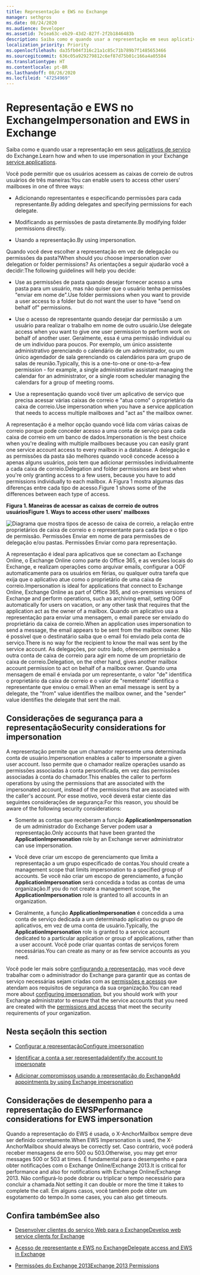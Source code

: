```yaml
---
title: Representação e EWS no Exchange
manager: sethgros
ms.date: 08/24/2020
ms.audience: Developer
ms.assetid: 7e1ea63c-eb29-43d2-827f-2f2b1846483b
description: Saiba como e quando usar a representação em seus aplicativos de serviço do Exchange.
localization_priority: Priority
ms.openlocfilehash: da35fb04f316c21a1c85c71b789b7f1485653466
ms.sourcegitcommit: 636c05a929279812c6ef87d75b01c166a4a05584
ms.translationtype: HT
ms.contentlocale: pt-BR
ms.lasthandoff: 08/26/2020
ms.locfileid: "47254969"
---
```

# <a name="impersonation-and-ews-in-exchange"></a><span data-ttu-id="5df2a-103">Representação e EWS no Exchange</span><span class="sxs-lookup"><span data-stu-id="5df2a-103">Impersonation and EWS in Exchange</span></span>

<span data-ttu-id="5df2a-104">Saiba como e quando usar a representação em seus [aplicativos de serviço](ews-application-types.md) do Exchange.</span><span class="sxs-lookup"><span data-stu-id="5df2a-104">Learn how and when to use impersonation in your Exchange [service applications](ews-application-types.md).</span></span>
  
<span data-ttu-id="5df2a-105">Você pode permitir que os usuários acessem as caixas de correio de outros usuários de três maneiras:</span><span class="sxs-lookup"><span data-stu-id="5df2a-105">You can enable users to access other users' mailboxes in one of three ways:</span></span>
  
- <span data-ttu-id="5df2a-106">Adicionando representantes e especificando permissões para cada representante.</span><span class="sxs-lookup"><span data-stu-id="5df2a-106">By adding delegates and specifying permissions for each delegate.</span></span>
    
- <span data-ttu-id="5df2a-107">Modificando as permissões de pasta diretamente.</span><span class="sxs-lookup"><span data-stu-id="5df2a-107">By modifying folder permissions directly.</span></span>
    
- <span data-ttu-id="5df2a-108">Usando a representação.</span><span class="sxs-lookup"><span data-stu-id="5df2a-108">By using impersonation.</span></span>
    
<span data-ttu-id="5df2a-109">Quando você deve escolher a representação em vez de delegação ou permissões da pasta?</span><span class="sxs-lookup"><span data-stu-id="5df2a-109">When should you choose impersonation over delegation or folder permissions?</span></span> <span data-ttu-id="5df2a-110">As orientações a seguir ajudarão você a decidir:</span><span class="sxs-lookup"><span data-stu-id="5df2a-110">The following guidelines will help you decide:</span></span>
  
- <span data-ttu-id="5df2a-111">Use as permissões de pasta quando desejar fornecer acesso a uma pasta para um usuário, mas não quiser que o usuário tenha permissões "enviar em nome de".</span><span class="sxs-lookup"><span data-stu-id="5df2a-111">Use folder permissions when you want to provide a user access to a folder but do not want the user to have "send on behalf of" permissions.</span></span> 
    
- <span data-ttu-id="5df2a-112">Use o acesso de representante quando desejar dar permissão a um usuário para realizar o trabalho em nome de outro usuário.</span><span class="sxs-lookup"><span data-stu-id="5df2a-112">Use delegate access when you want to give one user permission to perform work on behalf of another user.</span></span> <span data-ttu-id="5df2a-113">Geralmente, essa é uma permissão individual ou de um indivíduo para poucos. Por exemplo, um único assistente administrativo gerenciando o calendário de um administrador, ou um único agendador de sala gerenciando os calendários para um grupo de salas de reunião.</span><span class="sxs-lookup"><span data-stu-id="5df2a-113">Typically, this is a one-to-one or one-to-a-few permission - for example, a single administrative assistant managing the calendar for an administrator, or a single room scheduler managing the calendars for a group of meeting rooms.</span></span>
    
- <span data-ttu-id="5df2a-114">Use a representação quando você tiver um aplicativo de serviço que precisa acessar várias caixas de correio e "atua como" o proprietário da caixa de correio.</span><span class="sxs-lookup"><span data-stu-id="5df2a-114">Use impersonation when you have a service application that needs to access multiple mailboxes and "act as" the mailbox owner.</span></span>
    
<span data-ttu-id="5df2a-115">A representação é a melhor opção quando você lida com várias caixas de correio porque pode conceder acesso a uma conta de serviço para cada caixa de correio em um banco de dados.</span><span class="sxs-lookup"><span data-stu-id="5df2a-115">Impersonation is the best choice when you're dealing with multiple mailboxes because you can easily grant one service account access to every mailbox in a database.</span></span> <span data-ttu-id="5df2a-116">A delegação e as permissões da pasta são melhores quando você concede acesso a apenas alguns usuários, pois tem que adicionar permissões individualmente a cada caixa de correio.</span><span class="sxs-lookup"><span data-stu-id="5df2a-116">Delegation and folder permissions are best when you're only granting access to a few users, because you have to add permissions individually to each mailbox.</span></span> <span data-ttu-id="5df2a-117">A Figura 1 mostra algumas das diferenças entre cada tipo de acesso.</span><span class="sxs-lookup"><span data-stu-id="5df2a-117">Figure 1 shows some of the differences between each type of access.</span></span>
  
<span data-ttu-id="5df2a-118">**Figura 1. Maneiras de acessar as caixas de correio de outros usuários**</span><span class="sxs-lookup"><span data-stu-id="5df2a-118">**Figure 1. Ways to access other users' mailboxes**</span></span>

![Diagrama que mostra tipos de acesso de caixa de correio, a relação entre proprietários de caixa de correio e o representante para cada tipo e o tipo de permissão. Permissões Enviar em nome de para permissões de delegação e/ou pastas. Permissões Enviar como para representação.](media/Ex15_Delegate_Overview.png)
  
<span data-ttu-id="5df2a-122">A representação é ideal para aplicativos que se conectam ao Exchange Online, o Exchange Online como parte do Office 365, e as versões locais do Exchange, e realizam operações como arquivar emails, configurar a OOF automaticamente para os usuários em férias, ou qualquer outra tarefa que exija que o aplicativo atue como o proprietário de uma caixa de correio.</span><span class="sxs-lookup"><span data-stu-id="5df2a-122">Impersonation is ideal for applications that connect to Exchange Online, Exchange Online as part of Office 365, and on-premises versions of Exchange and perform operations, such as archiving email, setting OOF automatically for users on vacation, or any other task that requires that the application act as the owner of a mailbox.</span></span> <span data-ttu-id="5df2a-123">Quando um aplicativo usa a representação para enviar uma mensagem, o email parece ser enviado do proprietário da caixa de correio.</span><span class="sxs-lookup"><span data-stu-id="5df2a-123">When an application uses impersonation to send a message, the email appears to be sent from the mailbox owner.</span></span> <span data-ttu-id="5df2a-124">Não é possível que o destinatário saiba que o email foi enviado pela conta de serviço.</span><span class="sxs-lookup"><span data-stu-id="5df2a-124">There is no way for the recipient to know the mail was sent by the service account.</span></span> <span data-ttu-id="5df2a-125">As delegações, por outro lado, oferecem permissão a outra conta de caixa de correio para agir em nome de um proprietário de caixa de correio.</span><span class="sxs-lookup"><span data-stu-id="5df2a-125">Delegation, on the other hand, gives another mailbox account permission to act on behalf of a mailbox owner.</span></span> <span data-ttu-id="5df2a-126">Quando uma mensagem de email é enviada por um representante, o valor "de" identifica o proprietário da caixa de correio e o valor de "remetente" identifica o representante que enviou o email.</span><span class="sxs-lookup"><span data-stu-id="5df2a-126">When an email message is sent by a delegate, the "from" value identifies the mailbox owner, and the "sender" value identifies the delegate that sent the mail.</span></span> 
  
## <a name="security-considerations-for-impersonation"></a><span data-ttu-id="5df2a-127">Considerações de segurança para a representação</span><span class="sxs-lookup"><span data-stu-id="5df2a-127">Security considerations for impersonation</span></span>

<span data-ttu-id="5df2a-128">A representação permite que um chamador represente uma determinada conta de usuário.</span><span class="sxs-lookup"><span data-stu-id="5df2a-128">Impersonation enables a caller to impersonate a given user account.</span></span> <span data-ttu-id="5df2a-129">Isso permite que o chamador realize operações usando as permissões associadas à conta personificada, em vez das permissões associadas à conta do chamador.</span><span class="sxs-lookup"><span data-stu-id="5df2a-129">This enables the caller to perform operations by using the permissions that are associated with the impersonated account, instead of the permissions that are associated with the caller's account.</span></span> <span data-ttu-id="5df2a-130">Por esse motivo, você deverá estar ciente das seguintes considerações de segurança:</span><span class="sxs-lookup"><span data-stu-id="5df2a-130">For this reason, you should be aware of the following security considerations:</span></span>
  
- <span data-ttu-id="5df2a-131">Somente as contas que receberam a função **ApplicationImpersonation** de um administrador do Exchange Server podem usar a representação.</span><span class="sxs-lookup"><span data-stu-id="5df2a-131">Only accounts that have been granted the **ApplicationImpersonation** role by an Exchange server administrator can use impersonation.</span></span> 
    
- <span data-ttu-id="5df2a-132">Você deve criar um escopo de gerenciamento que limita a representação a um grupo especificado de contas.</span><span class="sxs-lookup"><span data-stu-id="5df2a-132">You should create a management scope that limits impersonation to a specified group of accounts.</span></span> <span data-ttu-id="5df2a-133">Se você não criar um escopo de gerenciamento, a função **ApplicationImpersonation** será concedida a todas as contas de uma organização.</span><span class="sxs-lookup"><span data-stu-id="5df2a-133">If you do not create a management scope, the **ApplicationImpersonation** role is granted to all accounts in an organization.</span></span> 
    
- <span data-ttu-id="5df2a-134">Geralmente, a função **ApplicationImpersonation** é concedida a uma conta de serviço dedicada a um determinado aplicativo ou grupo de aplicativos, em vez de uma conta de usuário.</span><span class="sxs-lookup"><span data-stu-id="5df2a-134">Typically, the **ApplicationImpersonation** role is granted to a service account dedicated to a particular application or group of applications, rather than a user account.</span></span> <span data-ttu-id="5df2a-135">Você pode criar quantas contas de serviços forem necessárias.</span><span class="sxs-lookup"><span data-stu-id="5df2a-135">You can create as many or as few service accounts as you need.</span></span> 
    
<span data-ttu-id="5df2a-136">Você pode ler mais sobre [configurando a representação](how-to-configure-impersonation.md), mas você deve trabalhar com o administrador do Exchange para garantir que as contas de serviço necessárias sejam criadas com as [permissões e acessos](https://technet.microsoft.com/library/dd351175%28v=exchg.150%29.aspx) que atendam aos requisitos de segurança da sua organização.</span><span class="sxs-lookup"><span data-stu-id="5df2a-136">You can read more about [configuring impersonation](how-to-configure-impersonation.md), but you should work with your Exchange administrator to ensure that the service accounts that you need are created with the [permissions and access](https://technet.microsoft.com/library/dd351175%28v=exchg.150%29.aspx) that meet the security requirements of your organization.</span></span> 
  
## <a name="in-this-section"></a><span data-ttu-id="5df2a-137">Nesta seção</span><span class="sxs-lookup"><span data-stu-id="5df2a-137">In this section</span></span>

- [<span data-ttu-id="5df2a-138">Configurar a representação</span><span class="sxs-lookup"><span data-stu-id="5df2a-138">Configure impersonation</span></span>](how-to-configure-impersonation.md)
    
- [<span data-ttu-id="5df2a-139">Identificar a conta a ser representada</span><span class="sxs-lookup"><span data-stu-id="5df2a-139">Identify the account to impersonate</span></span>](how-to-identify-the-account-to-impersonate.md)
    
- [<span data-ttu-id="5df2a-140">Adicionar compromissos usando a representação do Exchange</span><span class="sxs-lookup"><span data-stu-id="5df2a-140">Add appointments by using Exchange impersonation</span></span>](how-to-add-appointments-by-using-exchange-impersonation.md)

## <a name="performance-considerations-for-ews-impersonation"></a><span data-ttu-id="5df2a-141">Considerações de desempenho para a representação do EWS</span><span class="sxs-lookup"><span data-stu-id="5df2a-141">Performance considerations for EWS impersonation</span></span>

<span data-ttu-id="5df2a-142">Quando a representação do EWS é usada, o X-AnchorMailbox sempre deve ser definido corretamente.</span><span class="sxs-lookup"><span data-stu-id="5df2a-142">When EWS Impersonation is used, the X-AnchorMailbox should always be correctly set.</span></span>  <span data-ttu-id="5df2a-143">Caso contrário, você poderá receber mensagens de erro 500 ou 503.</span><span class="sxs-lookup"><span data-stu-id="5df2a-143">Otherwise, you may get error messages 500 or 503 at times.</span></span> <span data-ttu-id="5df2a-144">É fundamental para o desempenho e para obter notificações com o Exchange Online/Exchange 2013.</span><span class="sxs-lookup"><span data-stu-id="5df2a-144">It is critical for performance and also for notifications with Exchange Online/Exchange 2013.</span></span>  <span data-ttu-id="5df2a-145">Não configurá-lo pode dobrar ou triplicar o tempo necessário para concluir a chamada.</span><span class="sxs-lookup"><span data-stu-id="5df2a-145">Not setting it can double or more the time it takes to complete the call.</span></span> <span data-ttu-id="5df2a-146">Em alguns casos, você também pode obter um esgotamento do tempo.</span><span class="sxs-lookup"><span data-stu-id="5df2a-146">In some cases, you can also get timeouts.</span></span> 
    
## <a name="see-also"></a><span data-ttu-id="5df2a-147">Confira também</span><span class="sxs-lookup"><span data-stu-id="5df2a-147">See also</span></span>


- [<span data-ttu-id="5df2a-148">Desenvolver clientes do serviço Web para o Exchange</span><span class="sxs-lookup"><span data-stu-id="5df2a-148">Develop web service clients for Exchange</span></span>](develop-web-service-clients-for-exchange.md)
    
- [<span data-ttu-id="5df2a-149">Acesso de representante e EWS no Exchange</span><span class="sxs-lookup"><span data-stu-id="5df2a-149">Delegate access and EWS in Exchange</span></span>](delegate-access-and-ews-in-exchange.md)
    
- [<span data-ttu-id="5df2a-150">Permissões do Exchange 2013</span><span class="sxs-lookup"><span data-stu-id="5df2a-150">Exchange 2013 Permissions</span></span>](https://technet.microsoft.com/library/dd351175%28v=exchg.150%29.aspx)
    

